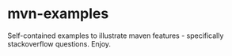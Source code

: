 mvn-examples
============

Self-contained examples to illustrate maven features - specifically stackoverflow questions. Enjoy.
